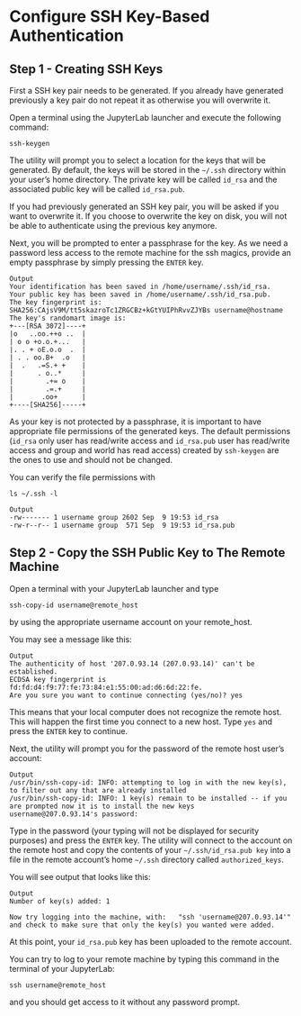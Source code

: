 # Configure SSH Key-Based Authentication

## Step 1 - Creating SSH Keys
First a SSH key pair needs to be generated. If you already have generated previously a key pair
do not repeat it as otherwise you will overwrite it.

Open a terminal using the JupyterLab launcher and execute the following command:
```
ssh-keygen
```
The utility will prompt you to select a location for the keys that will be generated. 
By default, the keys will be stored in the ```~/.ssh``` directory within your user’s home directory.
The private key will be called ```id_rsa``` and the associated public key will be called ```id_rsa.pub```.

If you had previously generated an SSH key pair, you will be asked if you want to overwrite it.
If you choose to overwrite the key on disk, you will not be able to authenticate using the previous key anymore.

Next, you will be prompted to enter a passphrase for the key. As we need a password less access to the remote machine
for the ssh magics, provide an empty passphrase by simply pressing the ```ENTER``` key.
```
Output
Your identification has been saved in /home/username/.ssh/id_rsa.
Your public key has been saved in /home/username/.ssh/id_rsa.pub.
The key fingerprint is:
SHA256:CAjsV9M/tt5skazroTc1ZRGCBz+kGtYUIPhRvvZJYBs username@hostname
The key's randomart image is:
+---[RSA 3072]----+
|o   ..oo.++o ..  |
| o o +o.o.+...   |
|. . + oE.o.o  .  |
| . . oo.B+  .o   |
|  .   .=S.+ +    |
|      . o..*     |
|        .+= o    |
|        .=.+     |
|       .oo+      |
+----[SHA256]-----+
```

As your key is not protected by a passphrase, it is important to have appropriate file permissions of the generated keys.
The default permissions (```id_rsa``` only user has read/write access 
and ```id_rsa.pub``` user has read/write access and group and world has read access) 
created by ```ssh-keygen``` are the ones to use and should not be changed.

You can verify the file permissions with
```
ls ~/.ssh -l
```
```
Output
-rw------- 1 username group 2602 Sep  9 19:53 id_rsa
-rw-r--r-- 1 username group  571 Sep  9 19:53 id_rsa.pub
```

## Step 2 - Copy the SSH Public Key to The Remote Machine
Open a terminal with your JupyterLab launcher and type
```
ssh-copy-id username@remote_host
```
by using the appropriate username account on your remote_host.

You may see a message like this:
```
Output
The authenticity of host '207.0.93.14 (207.0.93.14)' can't be established.
ECDSA key fingerprint is fd:fd:d4:f9:77:fe:73:84:e1:55:00:ad:d6:6d:22:fe.
Are you sure you want to continue connecting (yes/no)? yes
```
This means that your local computer does not recognize the remote host. 
This will happen the first time you connect to a new host. Type ```yes``` 
and press the ```ENTER``` key to continue.

Next, the utility will prompt you for the password of the remote host user’s account:
```
Output
/usr/bin/ssh-copy-id: INFO: attempting to log in with the new key(s), to filter out any that are already installed
/usr/bin/ssh-copy-id: INFO: 1 key(s) remain to be installed -- if you are prompted now it is to install the new keys
username@207.0.93.14's password:
```
Type in the password (your typing will not be displayed for security purposes) and press the ```ENTER``` key.
The utility will connect to the account on the remote host and copy the contents of your ```~/.ssh/id_rsa.pub key```
into a file in the remote account’s home ```~/.ssh``` directory called ```authorized_keys```.

You will see output that looks like this:
```
Output
Number of key(s) added: 1

Now try logging into the machine, with:   "ssh 'username@207.0.93.14'"
and check to make sure that only the key(s) you wanted were added.
```
At this point, your ```id_rsa.pub``` key has been uploaded to the remote account.

You can try to log to your remote machine by typing this command in the terminal of your JupyterLab:
```
ssh username@remote_host
```
and you should get access to it without any password prompt.
